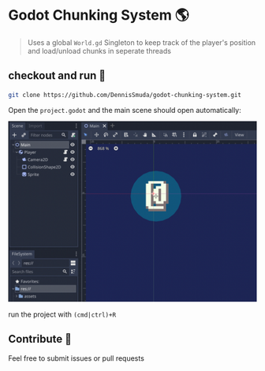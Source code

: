 # Godot Chunking System 🌎

> Uses a global `World.gd` Singleton to keep track of the player's position and load/unload chunks in seperate threads

## checkout and run 🚀

```bash
git clone https://github.com/DennisSmuda/godot-chunking-system.git
```

Open the `project.godot` and the main scene should open automatically:

![main_scene](screenshots/main_scene.png)

run the project with `(cmd|ctrl)+R`

## Contribute 👋

Feel free to submit issues or pull requests
